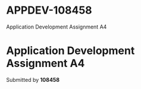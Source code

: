 # APPDEV-108458
Application Development Assignment A4
# Application Development Assignment A4

Submitted by **108458**